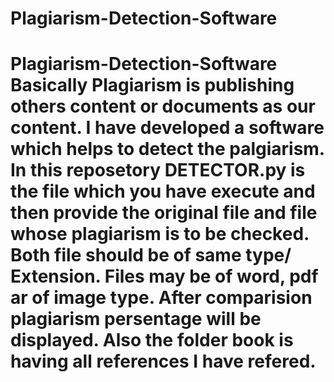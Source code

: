 # Plagiarism-Detection-Software
# Plagiarism-Detection-Software  Basically Plagiarism is publishing others content or documents as our content. I have developed a software which helps to detect the palgiarism. In this reposetory DETECTOR.py is the file which you have execute and then provide the original file and file whose plagiarism is to be checked. Both file should be of same type/ Extension. Files may be of word, pdf ar of image type. After comparision plagiarism persentage will be displayed.  Also the folder book is having all references I have refered.
